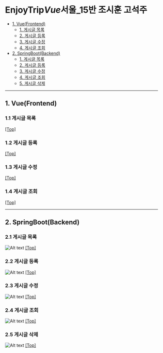 # EnjoyTrip*Vue*서울\_15반 조시훈 고석주

-   [1. Vue(Frontend)](#vuefrontend)
    -   [1. 게시글 목록](#11-게시글-목록)
    -   [2. 게시글 등록](#12-게시글-등록)
    -   [3. 게시글 수정](#13-게시글-수정)
    -   [4. 게시글 조회](#14-게시글-조회)
-   [2. SpringBoot(Backend)](#2-springbootbackend)
    -   [1. 게시글 목록](#21-게시글-목록)
    -   [2. 게시글 등록](#22-게시글-등록)
    -   [3. 게시글 수정](#23-게시글-수정)
    -   [4. 게시글 조회](#24-게시글-조회)
    -   [5. 게시글 삭제](#25-게시글-삭제)

---

## 1. Vue(Frontend)

### 1.1 게시글 목록

<!-- 여기에 그림을 넣어주세요. -->

[[Top]](#)

### 1.2 게시글 등록

<!-- 여기에 그림을 넣어주세요. -->

[[Top]](#)

### 1.3 게시글 수정

<!-- 여기에 그림을 넣어주세요. -->

[[Top]](#)

### 1.4 게시글 조회

<!-- 여기에 그림을 넣어주세요. -->

[[Top]](#)

---

## 2. SpringBoot(Backend)

### 2.1 게시글 목록

![Alt text](docs/images/swagger-ui_boardlist_api_get.png)
[[Top]](#)

### 2.2 게시글 등록

![Alt text](docs/images/swagger-ui_board_api_post.png)
[[Top]](#)

### 2.3 게시글 수정

![Alt text](docs/images/swagger-ui_board_api_put.png)
[[Top]](#)

### 2.4 게시글 조회

![Alt text](docs/images/swagger-ui_board_api_get.png)
[[Top]](#)

### 2.5 게시글 삭제

![Alt text](docs/images/swagger-ui_board_api_delete.png)
[[Top]](#)
